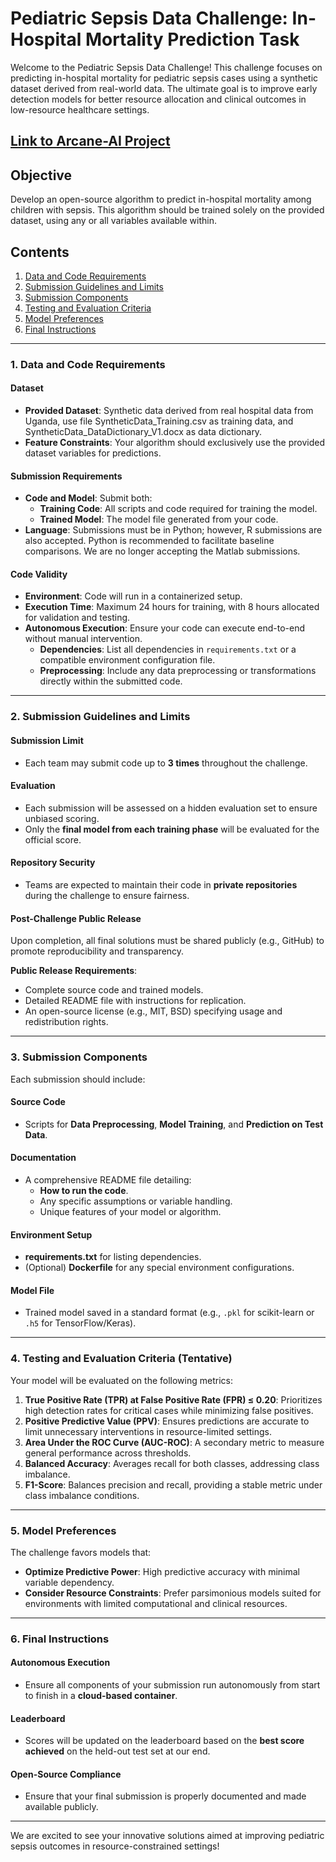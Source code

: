 # Pediatric Sepsis Data Challenge: In-Hospital Mortality Prediction Task

<!-- Brief introduction to the challenge and its objectives -->
Welcome to the Pediatric Sepsis Data Challenge! This challenge focuses on predicting in-hospital mortality for pediatric sepsis cases using a synthetic dataset derived from real-world data. The ultimate goal is to improve early detection models for better resource allocation and clinical outcomes in low-resource healthcare settings.

## [Link to Arcane-AI Project](https://github.com/jain-arav/Arcane-ai-pediatrics-sepsis)

## Objective

<!-- State the primary task for participants -->
Develop an open-source algorithm to predict in-hospital mortality among children with sepsis. This algorithm should be trained solely on the provided dataset, using any or all variables available within.

## Contents

<!-- Table of contents for easy navigation in a Markdown file -->
1. [Data and Code Requirements](#1-data-and-code-requirements)
2. [Submission Guidelines and Limits](#2-submission-guidelines-and-limits)
3. [Submission Components](#3-submission-components)
4. [Testing and Evaluation Criteria](#4-testing-and-evaluation-criteria)
5. [Model Preferences](#5-model-preferences)
6. [Final Instructions](#6-final-instructions)

---

### 1. Data and Code Requirements

#### Dataset

- **Provided Dataset**: Synthetic data derived from real hospital data from Uganda, use file SyntheticData_Training.csv as training data, and SyntheticData_DataDictionary_V1.docx as data dictionary.
- **Feature Constraints**: Your algorithm should exclusively use the provided dataset variables for predictions.

#### Submission Requirements

- **Code and Model**: Submit both:
  - **Training Code**: All scripts and code required for training the model.
  - **Trained Model**: The model file generated from your code.
- **Language**: Submissions must be in Python; however, R submissions are also accepted. Python is recommended to facilitate baseline comparisons. We are no longer accepting the Matlab submissions.

#### Code Validity

- **Environment**: Code will run in a containerized setup.
- **Execution Time**: Maximum 24 hours for training, with 8 hours allocated for validation and testing.
- **Autonomous Execution**: Ensure your code can execute end-to-end without manual intervention.
  - **Dependencies**: List all dependencies in `requirements.txt` or a compatible environment configuration file.
  - **Preprocessing**: Include any data preprocessing or transformations directly within the submitted code.

---

### 2. Submission Guidelines and Limits

#### Submission Limit

- Each team may submit code up to **3 times** throughout the challenge.

#### Evaluation

- Each submission will be assessed on a hidden evaluation set to ensure unbiased scoring.
- Only the **final model from each training phase** will be evaluated for the official score.

#### Repository Security

- Teams are expected to maintain their code in **private repositories** during the challenge to ensure fairness.

#### Post-Challenge Public Release

<!-- Explain the requirements for the public release of solutions after the challenge concludes -->
Upon completion, all final solutions must be shared publicly (e.g., GitHub) to promote reproducibility and transparency.

**Public Release Requirements**:
- Complete source code and trained models.
- Detailed README file with instructions for replication.
- An open-source license (e.g., MIT, BSD) specifying usage and redistribution rights.

---

### 3. Submission Components

Each submission should include:

#### Source Code
- Scripts for **Data Preprocessing**, **Model Training**, and **Prediction on Test Data**.

#### Documentation
- A comprehensive README file detailing:
  - **How to run the code**.
  - Any specific assumptions or variable handling.
  - Unique features of your model or algorithm.

#### Environment Setup
- **requirements.txt** for listing dependencies.
- (Optional) **Dockerfile** for any special environment configurations.

#### Model File
- Trained model saved in a standard format (e.g., `.pkl` for scikit-learn or `.h5` for TensorFlow/Keras).

---

### 4. Testing and Evaluation Criteria (Tentative)

<!-- Details on how submissions will be evaluated based on several key metrics -->
Your model will be evaluated on the following metrics:

1. **True Positive Rate (TPR) at False Positive Rate (FPR) ≤ 0.20**: Prioritizes high detection rates for critical cases while minimizing false positives.
2. **Positive Predictive Value (PPV)**: Ensures predictions are accurate to limit unnecessary interventions in resource-limited settings.
3. **Area Under the ROC Curve (AUC-ROC)**: A secondary metric to measure general performance across thresholds.
4. **Balanced Accuracy**: Averages recall for both classes, addressing class imbalance.
5. **F1-Score**: Balances precision and recall, providing a stable metric under class imbalance conditions.

---

### 5. Model Preferences

<!-- Guidance on preferred model characteristics given the constraints and goals of the challenge -->
The challenge favors models that:

- **Optimize Predictive Power**: High predictive accuracy with minimal variable dependency.
- **Consider Resource Constraints**: Prefer parsimonious models suited for environments with limited computational and clinical resources.

---

### 6. Final Instructions

#### Autonomous Execution
- Ensure all components of your submission run autonomously from start to finish in a **cloud-based container**.

#### Leaderboard
- Scores will be updated on the leaderboard based on the **best score achieved** on the held-out test set at our end.

#### Open-Source Compliance
- Ensure that your final submission is properly documented and made available publicly.

---

We are excited to see your innovative solutions aimed at improving pediatric sepsis outcomes in resource-constrained settings!

